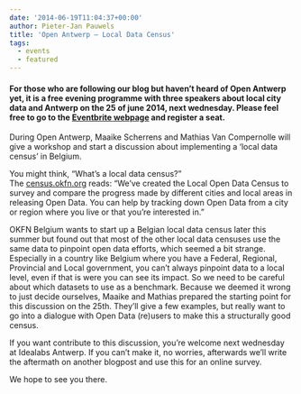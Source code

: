 ```yaml
---
date: '2014-06-19T11:04:37+00:00'
author: Pieter-Jan Pauwels
title: 'Open Antwerp – Local Data Census'
tags:
  - events
  - featured
---
```


#### For those who are following our blog but haven’t heard of Open Antwerp yet, it is a free evening programme with three speakers about local city data and Antwerp on the 25 of june 2014, next wednesday. Please feel free to go to the [Eventbrite webpage](http://www.eventbrite.com/e/open-antwerp-registration-11919219707?aff=eorg) and register a seat.

During Open Antwerp, Maaike Scherrens and Mathias Van Compernolle will give a workshop and start a discussion about implementing a ‘local data census’ in Belgium.

You might think, “What’s a local data census?”  
The [census.okfn.org](http://meta.census.okfn.org/) reads: “We’ve created the Local Open Data Census to survey and compare the progress made by different cities and local areas in releasing Open Data. You can help by tracking down Open Data from a city or region where you live or that you’re interested in.”

OKFN Belgium wants to start up a Belgian local data census later this summer but found out that most of the other local data censuses use the same data to pinpoint open data efforts, which seemed a bit strange. Especially in a country like Belgium where you have a Federal, Regional, Provincial and Local government, you can’t always pinpoint data to a local level, even if that is were you can see its impact. So we need to be careful about which datasets to use as a benchmark. Because we deemed it wrong to just decide ourselves, Maaike and Mathias prepared the starting point for this discussion on the 25th. They’ll give a few examples, but really want to go into a dialogue with Open Data (re)users to make this a structurally good census.

If you want contribute to this discussion, you’re welcome next wednesday at Idealabs Antwerp. If you can’t make it, no worries, afterwards we’ll write the aftermath on another blogpost and use this for an online survey.

We hope to see you there.
